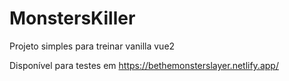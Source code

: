 # MonstersKiller
Projeto simples para treinar vanilla vue2

Disponível para testes em https://bethemonsterslayer.netlify.app/
